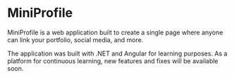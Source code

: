 # MiniProfile

MiniProfile is a web application built to create a single page where anyone can link your portfolio, social media, and more.

The application was built with .NET and Angular for learning purposes. As a platform for continuous learning, new features and fixes will be available soon.
